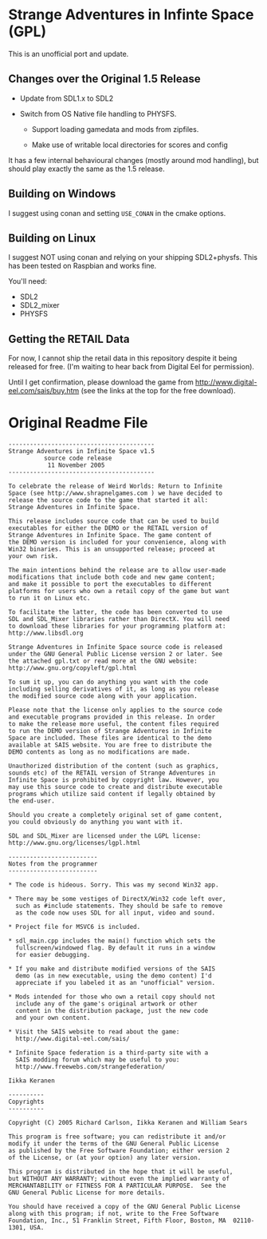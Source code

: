 # Strange Adventures in Infinte Space (GPL)

This is an unofficial port and update.

## Changes over the Original 1.5 Release

* Update from SDL1.x to SDL2

* Switch from OS Native file handling to PHYSFS.

  * Support loading gamedata and mods from zipfiles.

  * Make use of writable local directories for scores and config

It has a few internal behavioural changes (mostly around mod handling), but
should play exactly the same as the 1.5 release.

## Building on Windows

I suggest using conan and setting `USE_CONAN` in the cmake options.

## Building on Linux

I suggest NOT using conan and relying on your shipping SDL2+physfs.  This
has been tested on Raspbian and works fine.

You'll need:
 * SDL2
 * SDL2_mixer
 * PHYSFS

## Getting the RETAIL Data

For now, I cannot ship the retail data in this repository despite it being
released for free.  (I'm waiting to hear back from Digital Eel for permission).

Until I get confirmation, please download the game from
http://www.digital-eel.com/sais/buy.htm (see the links at the top for the
free download).

# Original Readme File
```
-----------------------------------------
Strange Adventures in Infinite Space v1.5
          source code release
           11 November 2005
-----------------------------------------

To celebrate the release of Weird Worlds: Return to Infinite
Space (see http://www.shrapnelgames.com ) we have decided to
release the source code to the game that started it all:
Strange Adventures in Infinite Space.

This release includes source code that can be used to build
executables for either the DEMO or the RETAIL version of 
Strange Adventures in Infinite Space. The game content of 
the DEMO version is included for your convenience, along with
Win32 binaries. This is an unsupported release; proceed at 
your own risk.

The main intentions behind the release are to allow user-made
modifications that include both code and new game content; 
and make it possible to port the executables to different 
platforms for users who own a retail copy of the game but want
to run it on Linux etc. 

To facilitate the latter, the code has been converted to use 
SDL and SDL_Mixer libraries rather than DirectX. You will need
to download these libraries for your programming platform at:
http://www.libsdl.org

Strange Adventures in Infinite Space source code is released
under the GNU General Public License version 2 or later. See
the attached gpl.txt or read more at the GNU website:
http://www.gnu.org/copyleft/gpl.html

To sum it up, you can do anything you want with the code
including selling derivatives of it, as long as you release 
the modified source code along with your application.

Please note that the license only applies to the source code 
and executable programs provided in this release. In order 
to make the release more useful, the content files required 
to run the DEMO version of Strange Adventures in Infinite 
Space are included. These files are identical to the demo 
available at SAIS website. You are free to distribute the 
DEMO contents as long as no modifications are made. 

Unauthorized distribution of the content (such as graphics, 
sounds etc) of the RETAIL version of Strange Adventures in 
Infinite Space is prohibited by copyright law. However, you
may use this source code to create and distribute executable
programs which utilize said content if legally obtained by 
the end-user.

Should you create a completely original set of game content,
you could obviously do anything you want with it.

SDL and SDL_Mixer are licensed under the LGPL license:
http://www.gnu.org/licenses/lgpl.html

-------------------------
Notes from the programmer
-------------------------

* The code is hideous. Sorry. This was my second Win32 app.

* There may be some vestiges of DirectX/Win32 code left over,
  such as #include statements. They should be safe to remove
  as the code now uses SDL for all input, video and sound.

* Project file for MSVC6 is included.

* sdl_main.cpp includes the main() function which sets the
  fullscreen/windowed flag. By default it runs in a window
  for easier debugging.

* If you make and distribute modified versions of the SAIS
  demo (as in new executable, using the demo content) I'd 
  appreciate if you labeled it as an "unofficial" version.

* Mods intended for those who own a retail copy should not
  include any of the game's original artwork or other 
  content in the distribution package, just the new code
  and your own content.

* Visit the SAIS website to read about the game:
  http://www.digital-eel.com/sais/

* Infinite Space federation is a third-party site with a
  SAIS modding forum which may be useful to you:
  http://www.freewebs.com/strangefederation/

Iikka Keranen

----------
Copyrights
----------

Copyright (C) 2005 Richard Carlson, Iikka Keranen and William Sears

This program is free software; you can redistribute it and/or
modify it under the terms of the GNU General Public License
as published by the Free Software Foundation; either version 2
of the License, or (at your option) any later version.

This program is distributed in the hope that it will be useful,
but WITHOUT ANY WARRANTY; without even the implied warranty of
MERCHANTABILITY or FITNESS FOR A PARTICULAR PURPOSE.  See the
GNU General Public License for more details.

You should have received a copy of the GNU General Public License
along with this program; if not, write to the Free Software
Foundation, Inc., 51 Franklin Street, Fifth Floor, Boston, MA  02110-1301, USA.
```
